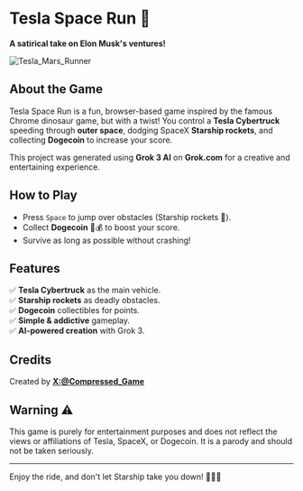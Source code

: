 # Tesla Space Run 🚀

**A satirical take on Elon Musk's ventures!**

![Tesla_Mars_Runner](https://github.com/user-attachments/assets/869b273d-514d-4770-a477-8139265f2530)

## About the Game

Tesla Space Run is a fun, browser-based game inspired by the famous Chrome dinosaur game, but with a twist! You control a **Tesla Cybertruck** speeding through **outer space**, dodging SpaceX **Starship rockets**, and collecting **Dogecoin** to increase your score.

This project was generated using **Grok 3 AI** on **Grok.com** for a creative and entertaining experience.

## How to Play

- Press `Space` to jump over obstacles (Starship rockets 🚀).
- Collect **Dogecoin** 🐶💰 to boost your score.
- Survive as long as possible without crashing!

## Features

✅ **Tesla Cybertruck** as the main vehicle.  
✅ **Starship rockets** as deadly obstacles.  
✅ **Dogecoin** collectibles for points.  
✅ **Simple & addictive** gameplay.  
✅ **AI-powered creation** with Grok 3.  

## Credits

Created by **[X:@Compressed_Game](https://x.com/Compressed_Game)**

## Warning ⚠️
This game is purely for entertainment purposes and does not reflect the views or affiliations of Tesla, SpaceX, or Dogecoin. It is a parody and should not be taken seriously.

---

Enjoy the ride, and don't let Starship take you down! 🌌🚗💨

